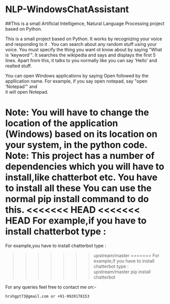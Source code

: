 # NLP-WindowsChatAssistant
##This is a small Artificial Intelligence, Natural Language Processing project based on Python.

This is a small project based on Python. It works by recognizing your voice and responding to it . You can search about any random stuff using 
your voice. You must specify the thing you want ot know about by saying "What is 'keyword'". It searches the wikipedia and says and displays the 
first 5 lines. Apart from this, it talks to you normally like you can say 'Hello' and realted stuff.

You can open Windows applications by saying Open followed by the appllication name. For example, if you say open notepad, say "open 'Notepad'" and  
it will open Notepad. 

Note: You will have to change the location of the application (Windows) based on its location on your system, in the python code.
Note: This project has a number of dependencies which you will have to install,like chatterbot etc. You have to install all these
You can use the normal pip install command to do this.
<<<<<<< HEAD
<<<<<<< HEAD
For example,if you have to install chatterbot type :
=======
For example,you have to install chatterbot type :
>>>>>>> upstream/master
=======
For example,if you have to install chatterbot type :
>>>>>>> upstream/master
> pip install chatterbot

For any queries feel free to contact me on:-
```
hrshgpt73@gmail.com or +91-9920178153
```




